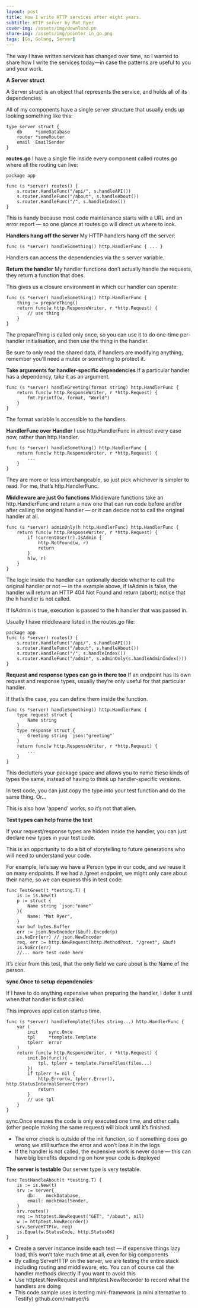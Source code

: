 ```yaml
---
layout: post
title: How I write HTTP services after eight years.
subtitle: HTTP server by Mat Ryer
cover-img: /assets/img/download.pn
share-img: /assets/img/pointer_in_go.png
tags: [Go, Golang, Server]
---
```


The way I have written services has changed over time, so I wanted to share how I write the services today—in case the patterns are useful to you and your work.

**A Server struct**

A Server struct is an object that represents the service, and holds all of its dependencies.

All of my components have a single server structure that usually ends up looking something like this:

~~~
type server struct {
    db     *someDatabase
    router *someRouter
    email  EmailSender
}
~~~

**routes.go**
I have a single file inside every component called routes.go where all the routing can live:

~~~
package app

func (s *server) routes() {
    s.router.HandleFunc("/api/", s.handleAPI())
    s.router.HandleFunc("/about", s.handleAbout())
    s.router.HandleFunc("/", s.handleIndex())
}
~~~

This is handy because most code maintenance starts with a URL and an error report — so one glance at routes.go will direct us where to look.

**Handlers hang off the server**
My HTTP handlers hang off the server:
~~~
func (s *server) handleSomething() http.HandlerFunc { ... }
~~~

Handlers can access the dependencies via the s server variable.

**Return the handler**
My handler functions don’t actually handle the requests, they return a function that does.

This gives us a closure environment in which our handler can operate:
~~~
func (s *server) handleSomething() http.HandlerFunc {
    thing := prepareThing()
    return func(w http.ResponseWriter, r *http.Request) {
        // use thing
    }
}
~~~

The prepareThing is called only once, so you can use it to do one-time per-handler initialisation, and then use the thing in the handler.

Be sure to only read the shared data, if handlers are modifying anything, remember you’ll need a mutex or something to protect it.

**Take arguments for handler-specific dependencies**
If a particular handler has a dependency, take it as an argument.
~~~
func (s *server) handleGreeting(format string) http.HandlerFunc {
    return func(w http.ResponseWriter, r *http.Request) {
        fmt.Fprintf(w, format, "World")
    }
} 
~~~

The format variable is accessible to the handlers.

**HandlerFunc over Handler**
I use http.HandlerFunc in almost every case now, rather than http.Handler.
~~~
func (s *server) handleSomething() http.HandlerFunc {
    return func(w http.ResponseWriter, r *http.Request) {
        ...
    }
}
~~~

They are more or less interchangeable, so just pick whichever is simpler to read. For me, that’s http.HandlerFunc.


**Middleware are just Go functions**
Middleware functions take an http.HandlerFunc and return a new one that can run code before and/or after calling the original handler — or it can decide not to call the original handler at all.

~~~
func (s *server) adminOnly(h http.HandlerFunc) http.HandlerFunc {
    return func(w http.ResponseWriter, r *http.Request) {
        if !currentUser(r).IsAdmin {
            http.NotFound(w, r)
            return
        }
        h(w, r)
    }
}
~~~

The logic inside the handler can optionally decide whether to call the original handler or not — in the example above, if IsAdmin is false, the handler will return an HTTP 404 Not Found and return (abort); notice that the h handler is not called.

If IsAdmin is true, execution is passed to the h handler that was passed in.

Usually I have middleware listed in the routes.go file:
~~~
package app
func (s *server) routes() {
    s.router.HandleFunc("/api/", s.handleAPI())
    s.router.HandleFunc("/about", s.handleAbout())
    s.router.HandleFunc("/", s.handleIndex())
    s.router.HandleFunc("/admin", s.adminOnly(s.handleAdminIndex()))
}

~~~

**Request and response types can go in there too**
If an endpoint has its own request and response types, usually they’re only useful for that particular handler.

If that’s the case, you can define them inside the function.

~~~
func (s *server) handleSomething() http.HandlerFunc {
    type request struct {
        Name string
    }
    type response struct {
        Greeting string `json:"greeting"`
    }
    return func(w http.ResponseWriter, r *http.Request) {
        ...
    }
}
~~~
This declutters your package space and allows you to name these kinds of types the same, instead of having to think up handler-specific versions.

In test code, you can just copy the type into your test function and do the same thing. Or…

This is also how 'append' works, so it’s not that alien.

**Test types can help frame the test**

If your request/response types are hidden inside the handler, you can just declare new types in your test code.

This is an opportunity to do a bit of storytelling to future generations who will need to understand your code.

For example, let’s say we have a Person type in our code, and we reuse it on many endpoints. If we had a /greet endpoint, we might only care about their name, so we can express this in test code:

~~~
func TestGreet(t *testing.T) {
    is := is.New(t)
    p := struct {
        Name string `json:"name"`
    }{
        Name: "Mat Ryer",
    }
    var buf bytes.Buffer
    err := json.NewEncoder(&buf).Encode(p)
    is.NoErr(err) // json.NewEncoder
    req, err := http.NewRequest(http.MethodPost, "/greet", &buf)
    is.NoErr(err)
	//... more test code here
~~~
It’s clear from this test, that the only field we care about is the Name of the person.

**sync.Once to setup dependencies**

If I have to do anything expensive when preparing the handler, I defer it until when that handler is first called.

This improves application startup time.
~~~
func (s *server) handleTemplate(files string...) http.HandlerFunc {
    var (
        init    sync.Once
        tpl     *template.Template
        tplerr  error
    )
    return func(w http.ResponseWriter, r *http.Request) {
        init.Do(func(){
            tpl, tplerr = template.ParseFiles(files...)
        })
        if tplerr != nil {
            http.Error(w, tplerr.Error(), http.StatusInternalServerError)
            return
        }
        // use tpl
    }
}
~~~
sync.Once ensures the code is only executed one time, and other calls (other people making the same request) will block until it’s finished.

* The error check is outside of the init function, so if something does go wrong we still surface the error and won’t lose it in the logs
* If the handler is not called, the expensive work is never done — this can have big benefits depending on how your code is deployed

**The server is testable**
Our server type is very testable.

~~~
func TestHandleAbout(t *testing.T) {
    is := is.New(t)
    srv := server{
        db:    mockDatabase,
        email: mockEmailSender,
    }
    srv.routes()
    req := httptest.NewRequest("GET", "/about", nil)
    w := httptest.NewRecorder()
    srv.ServeHTTP(w, req)
    is.Equal(w.StatusCode, http.StatusOK)
}
~~~

* Create a server instance inside each test — if expensive things lazy load, this won’t take much time at all, even for big components
* By calling ServeHTTP on the server, we are testing the entire stack including routing and middleware, etc. You can of course call the handler methods directly if you want to avoid this
* Use httptest.NewRequest and httptest.NewRecorder to record what the handlers are doing
* This code sample uses is testing mini-framework (a mini alternative to Testify) github.com/matryer/is

